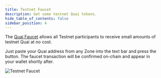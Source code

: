 ```yaml
---
title: Testnet Faucet
description: Get some testnet Quai tokens.
hide_table_of_contents: false
sidebar_position: 4
---
```


The [Quai Faucet](https://dashboard.quai.network/faucet) allows all Testnet participants to receive small amounts of testnet Quai at no cost.

Just paste your Quai address from any Zone into the text bar and press the button. The faucet transaction will be confirmed on-chain and appear in your wallet shortly after.

![Testnet Faucet](/img/Faucet.webp)
